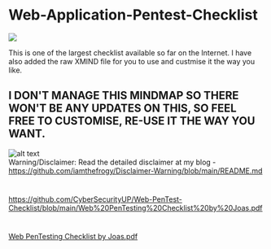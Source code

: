 # Web-Application-Pentest-Checklist

![](https://visitor-badge.glitch.me/badge?page_id=iamthefrogy.Web-Application-Pentest-Checklist)<a href="https://twitter.com/iamthefrogy"></a> 


This is one of the largest checklist available so far on the Internet.
I have also added the raw XMIND file for you to use and custmise it the way you like.
## I DON'T MANAGE THIS MINDMAP SO THERE WON'T BE ANY UPDATES ON THIS, SO FEEL FREE TO CUSTOMISE, RE-USE IT THE WAY YOU WANT.
![alt text](https://i.ibb.co/4fmwr5R/2021-01-28-22-25-04-Frogy-s-Mindmap-Overview-pdf-Sumatra-PDF.png)<br/>
Warning/Disclaimer: Read the detailed disclaimer at my blog - https://github.com/iamthefrogy/Disclaimer-Warning/blob/main/README.md <br/>

##
##

##
#
https://github.com/CyberSecurityUP/Web-PenTest-Checklist/blob/main/Web%20PenTesting%20Checklist%20by%20Joas.pdf
#
##

[Web PenTesting Checklist by Joas.pdf](https://github.com/babywyrm/sysadmin/files/12566926/Web.PenTesting.Checklist.by.Joas.pdf)
